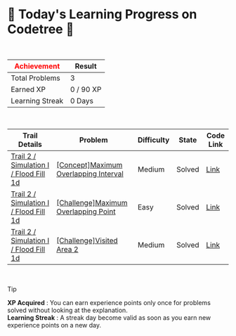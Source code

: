 # 🌲 Today's Learning Progress on Codetree 🌲

<br />

| <span style="color:red;display:block;text-align:center;"> **Achievement**</span> | Result |
|---|---|
|Total Problems| 3 |
| Earned XP | 0 / 90 XP |
| Learning Streak | 0 Days |

<br />

|Trail Details|Problem|Difficulty|State|Code Link|
|---|---|---|---|---|
|[Trail 2 / Simulation I / Flood Fill 1d](https://www.codetree.ai/trail-info/novice-mid/)|[[Concept]Maximum Overlapping Interval](https://www.codetree.ai/trails/complete/curated-cards/intro-maximum-overlapped-segments/)|Medium|Solved|[Link](https://github.com/linuschoudhury/codetree/blob/main/251012/Maximum%20Overlapping%20Interval/maximum-overlapped-segments.py)|
|[Trail 2 / Simulation I / Flood Fill 1d](https://www.codetree.ai/trail-info/novice-mid/)|[[Challenge]Maximum Overlapping Point](https://www.codetree.ai/trails/complete/curated-cards/challenge-maximum-overlapped-points/)|Easy|Solved|[Link](https://github.com/linuschoudhury/codetree/blob/main/251012/Maximum%20Overlapping%20Point/maximum-overlapped-points.py)|
|[Trail 2 / Simulation I / Flood Fill 1d](https://www.codetree.ai/trail-info/novice-mid/)|[[Challenge]Visited Area 2](https://www.codetree.ai/trails/complete/curated-cards/challenge-area-been-to-and-from2/)|Medium|Solved|[Link](https://github.com/linuschoudhury/codetree/blob/main/251012/Visited%20Area%202/area-been-to-and-from2.py)|


<br />

> [!TIP]
> **XP Acquired** : You can earn experience points only once for problems solved without looking at the explanation.  
> **Learning Streak** : A streak day become valid as soon as you earn new experience points on a new day.

